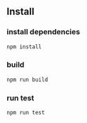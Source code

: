 <!--
parent:
  order: false
-->

## Install

### install dependencies

```bash
npm install
```

### build

```bash
npm run build
```

### run test

```bash
npm run test
```
